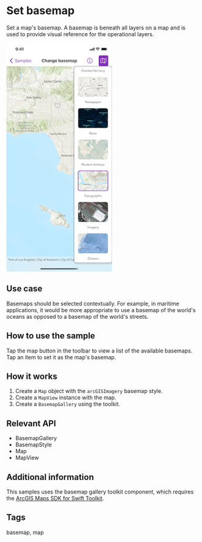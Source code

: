 # Set basemap

Set a map's basemap. A basemap is beneath all layers on a map and is used to provide visual reference for the operational layers.

![Image of set basemap](set-basemap.png)

## Use case

Basemaps should be selected contextually. For example, in maritime applications, it would be more appropriate to use a basemap of the world's oceans as opposed to a basemap of the world's streets.

## How to use the sample

Tap the map button in the toolbar to view a list of the available basemaps. Tap an item to set it as the map's basemap.

## How it works

1. Create a `Map` object with the `arcGISImagery` basemap style.
2. Create a `MapView` instance with the map.
3. Create a `BasemapGallery` using the toolkit.

## Relevant API

* BasemapGallery
* BasemapStyle
* Map
* MapView

## Additional information

This samples uses the basemap gallery toolkit component, which requires the [ArcGIS Maps SDK for Swift Toolkit](https://github.com/ArcGIS/arcgis-maps-sdk-swift-toolkit).

## Tags

basemap, map

